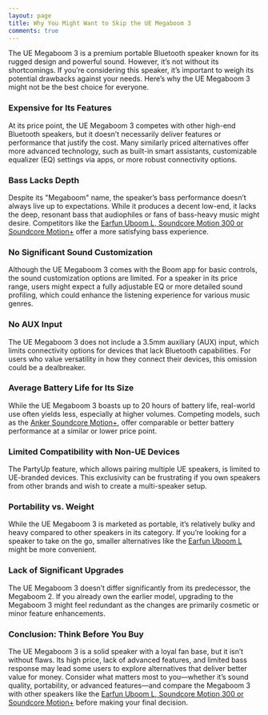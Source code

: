 ```yaml
---
layout: page
title: Why You Might Want to Skip the UE Megaboom 3
comments: true
---
```


The UE Megaboom 3 is a premium portable Bluetooth speaker known for its rugged design and powerful sound. However, it’s not without its shortcomings. If you’re considering this speaker, it’s important to weigh its potential drawbacks against your needs. Here’s why the UE Megaboom 3 might not be the best choice for everyone.

### **Expensive for Its Features**
At its price point, the UE Megaboom 3 competes with other high-end Bluetooth speakers, but it doesn’t necessarily deliver features or performance that justify the cost. Many similarly priced alternatives offer more advanced technology, such as built-in smart assistants, customizable equalizer (EQ) settings via apps, or more robust connectivity options.

### **Bass Lacks Depth**
Despite its "Megaboom" name, the speaker’s bass performance doesn’t always live up to expectations. While it produces a decent low-end, it lacks the deep, resonant bass that audiophiles or fans of bass-heavy music might desire. Competitors like the [Earfun Uboom L, Soundcore Motion 300 or Soundcore Motion+](/top-recommended/) offer a more satisfying bass experience.

### **No Significant Sound Customization**
Although the UE Megaboom 3 comes with the Boom app for basic controls, the sound customization options are limited. For a speaker in its price range, users might expect a fully adjustable EQ or more detailed sound profiling, which could enhance the listening experience for various music genres.

### **No AUX Input**
The UE Megaboom 3 does not include a 3.5mm auxiliary (AUX) input, which limits connectivity options for devices that lack Bluetooth capabilities. For users who value versatility in how they connect their devices, this omission could be a dealbreaker.

### **Average Battery Life for Its Size**
While the UE Megaboom 3 boasts up to 20 hours of battery life, real-world use often yields less, especially at higher volumes. Competing models, such as the [Anker Soundcore Motion+](/top-recommended/), offer comparable or better battery performance at a similar or lower price point.

### **Limited Compatibility with Non-UE Devices**
The PartyUp feature, which allows pairing multiple UE speakers, is limited to UE-branded devices. This exclusivity can be frustrating if you own speakers from other brands and wish to create a multi-speaker setup.

### **Portability vs. Weight**
While the UE Megaboom 3 is marketed as portable, it’s relatively bulky and heavy compared to other speakers in its category. If you’re looking for a speaker to take on the go, smaller alternatives like the [Earfun Uboom L](/top-recommended/) might be more convenient.

### **Lack of Significant Upgrades**
The UE Megaboom 3 doesn’t differ significantly from its predecessor, the Megaboom 2. If you already own the earlier model, upgrading to the Megaboom 3 might feel redundant as the changes are primarily cosmetic or minor feature enhancements.

### **Conclusion: Think Before You Buy**
The UE Megaboom 3 is a solid speaker with a loyal fan base, but it isn’t without flaws. Its high price, lack of advanced features, and limited bass response may lead some users to explore alternatives that deliver better value for money. Consider what matters most to you—whether it’s sound quality, portability, or advanced features—and compare the Megaboom 3 with other speakers like the [Earfun Uboom L, Soundcore Motion 300 or Soundcore Motion+](/top-recommended/) before making your final decision.
